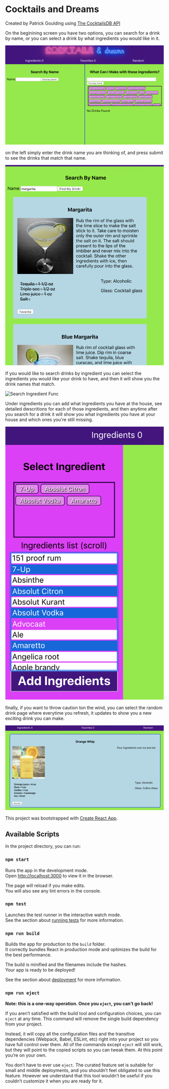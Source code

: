 # Cocktails and Dreams

Created by Patrick Goulding using [The CocktailsDB API](https://www.thecocktaildb.com/api.php)


On the beginining screen you have two options, you can search for a drink by name, or you can select a drink by what ingredients you would like in it.

![Home Page](./src/images/homePage.png)


on the left simply enter the drink name you are thinking of, and press submit to see the drinks that match that name.

![Search Function](./src/images/searchbyName.png)


If you would like to search drinks by ingredient you can select the ingredients you would like your drink to have, and then it will show you the drink names that match.

![Search Ingredient Func](./src/images/multi-ingrdientSelect.png)


Under ingredients you can add what ingredients you have at the house, see detailed dwscritions for each of those ingredients, and then anytime after you search for a drink it will show you what ingredients you have at your house and which ones you're still missing.

![Ingredient Sidebar](./src/images/sidebar.png)


finally, if you want to throw caution ton the wind, you can select the random drink page where everytime you refresh, it updates to show you a new exciting drink you can make.

![Random Drink Page](./src/images/randomdrink.png)

This project was bootstrapped with [Create React App](https://github.com/facebook/create-react-app).

## Available Scripts

In the project directory, you can run:

### `npm start`

Runs the app in the development mode.<br>
Open [http://localhost:3000](http://localhost:3000) to view it in the browser.

The page will reload if you make edits.<br>
You will also see any lint errors in the console.

### `npm test`

Launches the test runner in the interactive watch mode.<br>
See the section about [running tests](https://facebook.github.io/create-react-app/docs/running-tests) for more information.

### `npm run build`

Builds the app for production to the `build` folder.<br>
It correctly bundles React in production mode and optimizes the build for the best performance.

The build is minified and the filenames include the hashes.<br>
Your app is ready to be deployed!

See the section about [deployment](https://facebook.github.io/create-react-app/docs/deployment) for more information.

### `npm run eject`

**Note: this is a one-way operation. Once you `eject`, you can’t go back!**

If you aren’t satisfied with the build tool and configuration choices, you can `eject` at any time. This command will remove the single build dependency from your project.

Instead, it will copy all the configuration files and the transitive dependencies (Webpack, Babel, ESLint, etc) right into your project so you have full control over them. All of the commands except `eject` will still work, but they will point to the copied scripts so you can tweak them. At this point you’re on your own.

You don’t have to ever use `eject`. The curated feature set is suitable for small and middle deployments, and you shouldn’t feel obligated to use this feature. However we understand that this tool wouldn’t be useful if you couldn’t customize it when you are ready for it.

